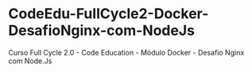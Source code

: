 # CodeEdu-FullCycle2-Docker-DesafioNginx-com-NodeJs
Curso Full Cycle 2.0 - Code Education - Módulo Docker - Desafio Nginx com Node.Js
